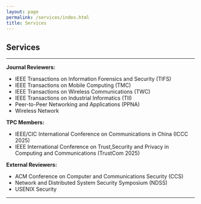 ```yaml
---
layout: page
permalink: /services/index.html
title: Services
---
```


## Services

---

**Journal Reviewers:**
- IEEE Transactions on Information Forensics and Security (TIFS)
- IEEE Transactions on Mobile Computing (TMC)
- IEEE Transactions on Wireless Communications (TWC)
- IEEE Transactions on Industrial Informatics (TII)
- Peer-to-Peer Networking and Applications (PPNA)
- Wireless Network

**TPC Members:**
- IEEE/CIC International Conference on Communications in China (ICCC 2025)
- IEEE International Conference on Trust,Security and Privacy in Computing and Communications (TrustCom 2025)

**External Reviewers:**
- ACM Conference on Computer and Communications Security (CCS)
- Network and Distributed System Security Symposium (NDSS)
- USENIX Security

---

<br>
